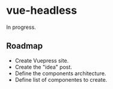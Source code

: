 # vue-headless

In progress.

## Roadmap

- Create Vuepress site.
- Create the "idea" post.
- Define the components architecture.
- Define list of componentes to create.
